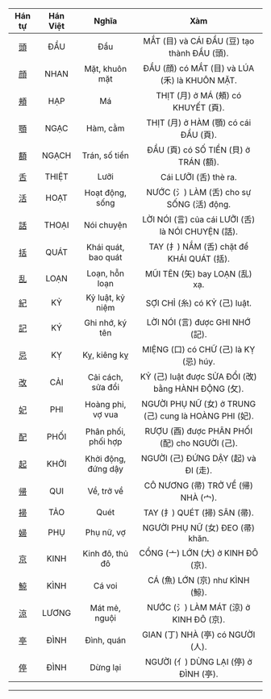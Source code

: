

| Hán tự | Hán Việt | Nghĩa | Xàm |
| :---: | :---: | :---: | :---: |
| [<span class="stroke-order">頭</span>](https://mazii.net/vi-VN/search/kanji/javi/%E9%A0%AD) | ĐẦU | Đầu | MẮT (目) và CÁI ĐẦU (豆) tạo thành ĐẦU (頭). |
| [<span class="stroke-order">顔</span>](https://mazii.net/vi-VN/search/kanji/javi/%E9%A1%94) | NHAN | Mặt, khuôn mặt | ĐẦU (顔) có MẮT (目) và LÚA (禾) là KHUÔN MẶT. |
| [<span class="stroke-order">頰</span>](https://mazii.net/vi-VN/search/kanji/javi/%E9%A0%B0) | HẠP | Má | THỊT (月) ở MÁ (頰) có KHUYẾT (頁). |
| [<span class="stroke-order">顎</span>](https://mazii.net/vi-VN/search/kanji/javi/%E9%A1%8E) | NGẠC | Hàm, cằm | THỊT (月) ở HÀM (顎) có cái ĐẦU (頁). |
| [<span class="stroke-order">額</span>](https://mazii.net/vi-VN/search/kanji/javi/%E9%A1%8D) | NGẠCH | Trán, số tiền | ĐẦU (頁) có SỐ TIỀN (貝) ở TRÁN (額). |
| [<span class="stroke-order">舌</span>](https://mazii.net/vi-VN/search/kanji/javi/%E8%88%8C) | THIỆT | Lưỡi | Cái LƯỠI (舌) thè ra. |
| [<span class="stroke-order">活</span>](https://mazii.net/vi-VN/search/kanji/javi/%E6%B4%BB) | HOẠT | Hoạt động, sống | NƯỚC (氵) LÀM (舌) cho sự SỐNG (活) động. |
| [<span class="stroke-order">話</span>](https://mazii.net/vi-VN/search/kanji/javi/%E8%A9%B1) | THOẠI | Nói chuyện | LỜI NÓI (言) của cái LƯỠI (舌) là NÓI CHUYỆN (話). |
| [<span class="stroke-order">括</span>](https://mazii.net/vi-VN/search/kanji/javi/%E6%8B%AC) | QUÁT | Khái quát, bao quát | TAY (扌) NẮM (舌) chặt để KHÁI QUÁT (括). |
| [<span class="stroke-order">乱</span>](https://mazii.net/vi-VN/search/kanji/javi/%E4%B9%B1) | LOẠN | Loạn, hỗn loạn | MŨI TÊN (矢) bay LOẠN (乱) xạ. |
| [<span class="stroke-order">紀</span>](https://mazii.net/vi-VN/search/kanji/javi/%E7%B4%80) | KỶ | Kỷ luật, kỷ niệm | SỢI CHỈ (糸) có KỶ (己) luật. |
| [<span class="stroke-order">記</span>](https://mazii.net/vi-VN/search/kanji/javi/%E8%A8%98) | KÝ | Ghi nhớ, ký tên | LỜI NÓI (言) được GHI NHỚ (記). |
| [<span class="stroke-order">忌</span>](https://mazii.net/vi-VN/search/kanji/javi/%E5%BF%8C) | KỴ | Kỵ, kiêng kỵ | MIỆNG (口) có CHỮ (己) là KỴ (忌) húy. |
| [<span class="stroke-order">改</span>](https://mazii.net/vi-VN/search/kanji/javi/%E6%94%B9) | CẢI | Cải cách, sửa đổi | KỶ (己) luật được SỬA ĐỔI (改) bằng HÀNH ĐỘNG (攵). |
| [<span class="stroke-order">妃</span>](https://mazii.net/vi-VN/search/kanji/javi/%E5%A6%83) | PHI | Hoàng phi, vợ vua | NGƯỜI PHỤ NỮ (女) ở TRUNG (己) cung là HOÀNG PHI (妃). |
| [<span class="stroke-order">配</span>](https://mazii.net/vi-VN/search/kanji/javi/%E9%85%8D) | PHỐI | Phân phối, phối hợp | RƯỢU (酉) được PHÂN PHỐI (配) cho NGƯỜI (己). |
| [<span class="stroke-order">起</span>](https://mazii.net/vi-VN/search/kanji/javi/%E8%B5%B7) | KHỞI | Khởi động, đứng dậy | NGƯỜI (己) ĐỨNG DẬY (起) và ĐI (走). |
| [<span class="stroke-order">帰</span>](https://mazii.net/vi-VN/search/kanji/javi/%E5%B8%B0) | QUI | Về, trở về | CÔ NƯƠNG (帚) TRỞ VỀ (帰) NHÀ (宀). |
| [<span class="stroke-order">掃</span>](https://mazii.net/vi-VN/search/kanji/javi/%E6%8E%83) | TẢO | Quét | TAY (扌) QUÉT (掃) SÂN (帚). |
| [<span class="stroke-order">婦</span>](https://mazii.net/vi-VN/search/kanji/javi/%E5%A9%A6) | PHỤ | Phụ nữ, vợ | NGƯỜI PHỤ NỮ (女) ĐEO (帚) khăn. |
| [<span class="stroke-order">京</span>](https://mazii.net/vi-VN/search/kanji/javi/%E4%BA%AC) | KINH | Kinh đô, thủ đô | CỔNG (亠) LỚN (大) ở KINH ĐÔ (京). |
| [<span class="stroke-order">鯨</span>](https://mazii.net/vi-VN/search/kanji/javi/%E9%AF%A8) | KÌNH | Cá voi | CÁ (魚) LỚN (京) như KÌNH (鯨). |
| [<span class="stroke-order">涼</span>](https://mazii.net/vi-VN/search/kanji/javi/%E6%B6%BC) | LƯƠNG | Mát mẻ, nguội | NƯỚC (氵) LÀM MÁT (涼) ở KINH ĐÔ (京). |
| [<span class="stroke-order">亭</span>](https://mazii.net/vi-VN/search/kanji/javi/%E4%BA%AD) | ĐÌNH | Đình, quán | GIAN (丁) NHÀ (亭) có NGƯỜI (人). |
| [<span class="stroke-order">停</span>](https://mazii.net/vi-VN/search/kanji/javi/%E5%81%9C) | ĐÌNH | Dừng lại | NGƯỜI (亻) DỪNG LẠI (停) ở ĐÌNH (亭). |

----

